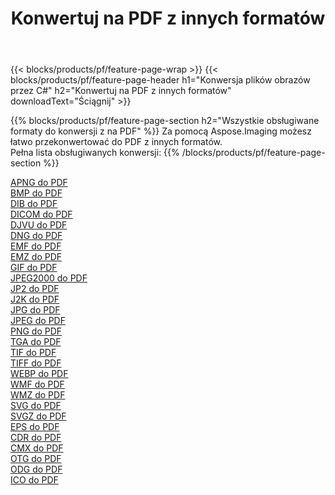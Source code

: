 ﻿---
title: Konwertuj na PDF z innych formatów 
weight: 3920
url: /pl/java/conversion/to/pdf 
lang: pl
langdirlevel: 2
locales: zh-hans,ja,it,ru,de,es,fr,nl,id,lt,pl,pt,vi,tr,ko,zh-hant,ar,hi,th,sv,cs,uk,he
description: Za pomocą Aspose.Imaging możesz łatwo przekonwertować do PDF z innych formatów
---

{{< blocks/products/pf/feature-page-wrap >}}
{{< blocks/products/pf/feature-page-header h1="Konwersja plików obrazów przez C#" h2="Konwertuj na PDF z innych formatów" downloadText="Ściągnij" >}}


{{% blocks/products/pf/feature-page-section  h2="Wszystkie obsługiwane formaty do konwersji z na PDF" %}}
Za pomocą Aspose.Imaging możesz łatwo przekonwertować do PDF z innych formatów.
<br/>
Pełna lista obsługiwanych konwersji:
{{% /blocks/products/pf/feature-page-section %}}
<div class="container-fluid productfamilypage bg-gray">
    <div class="convertypes bg-gray agp-content section">
        <div class="container">
		<div class="row other-converters">
		    <div class='col-md-2 other-converter remove-lp remove-rp'><a href="/imaging/pl/java/conversion/apng-to-pdf" >APNG do PDF</a></div>
<div class='col-md-2 other-converter remove-lp remove-rp'><a href="/imaging/pl/java/conversion/bmp-to-pdf" >BMP do PDF</a></div>
<div class='col-md-2 other-converter remove-lp remove-rp'><a href="/imaging/pl/java/conversion/dib-to-pdf" >DIB do PDF</a></div>
<div class='col-md-2 other-converter remove-lp remove-rp'><a href="/imaging/pl/java/conversion/dicom-to-pdf" >DICOM do PDF</a></div>
<div class='col-md-2 other-converter remove-lp remove-rp'><a href="/imaging/pl/java/conversion/djvu-to-pdf" >DJVU do PDF</a></div>
<div class='col-md-2 other-converter remove-lp remove-rp'><a href="/imaging/pl/java/conversion/dng-to-pdf" >DNG do PDF</a></div>
<div class='col-md-2 other-converter remove-lp remove-rp'><a href="/imaging/pl/java/conversion/emf-to-pdf" >EMF do PDF</a></div>
<div class='col-md-2 other-converter remove-lp remove-rp'><a href="/imaging/pl/java/conversion/emz-to-pdf" >EMZ do PDF</a></div>
<div class='col-md-2 other-converter remove-lp remove-rp'><a href="/imaging/pl/java/conversion/gif-to-pdf" >GIF do PDF</a></div>
<div class='col-md-2 other-converter remove-lp remove-rp'><a href="/imaging/pl/java/conversion/jpeg2000-to-pdf" >JPEG2000 do PDF</a></div>
<div class='col-md-2 other-converter remove-lp remove-rp'><a href="/imaging/pl/java/conversion/jp2-to-pdf" >JP2 do PDF</a></div>
<div class='col-md-2 other-converter remove-lp remove-rp'><a href="/imaging/pl/java/conversion/j2k-to-pdf" >J2K do PDF</a></div>
<div class='col-md-2 other-converter remove-lp remove-rp'><a href="/imaging/pl/java/conversion/jpg-to-pdf" >JPG do PDF</a></div>
<div class='col-md-2 other-converter remove-lp remove-rp'><a href="/imaging/pl/java/conversion/jpeg-to-pdf" >JPEG do PDF</a></div>
<div class='col-md-2 other-converter remove-lp remove-rp'><a href="/imaging/pl/java/conversion/png-to-pdf" >PNG do PDF</a></div>
<div class='col-md-2 other-converter remove-lp remove-rp'><a href="/imaging/pl/java/conversion/tga-to-pdf" >TGA do PDF</a></div>
<div class='col-md-2 other-converter remove-lp remove-rp'><a href="/imaging/pl/java/conversion/tif-to-pdf" >TIF do PDF</a></div>
<div class='col-md-2 other-converter remove-lp remove-rp'><a href="/imaging/pl/java/conversion/tiff-to-pdf" >TIFF do PDF</a></div>
<div class='col-md-2 other-converter remove-lp remove-rp'><a href="/imaging/pl/java/conversion/webp-to-pdf" >WEBP do PDF</a></div>
<div class='col-md-2 other-converter remove-lp remove-rp'><a href="/imaging/pl/java/conversion/wmf-to-pdf" >WMF do PDF</a></div>
<div class='col-md-2 other-converter remove-lp remove-rp'><a href="/imaging/pl/java/conversion/wmz-to-pdf" >WMZ do PDF</a></div>
<div class='col-md-2 other-converter remove-lp remove-rp'><a href="/imaging/pl/java/conversion/svg-to-pdf" >SVG do PDF</a></div>
<div class='col-md-2 other-converter remove-lp remove-rp'><a href="/imaging/pl/java/conversion/svgz-to-pdf" >SVGZ do PDF</a></div>
<div class='col-md-2 other-converter remove-lp remove-rp'><a href="/imaging/pl/java/conversion/eps-to-pdf" >EPS do PDF</a></div>
<div class='col-md-2 other-converter remove-lp remove-rp'><a href="/imaging/pl/java/conversion/cdr-to-pdf" >CDR do PDF</a></div>
<div class='col-md-2 other-converter remove-lp remove-rp'><a href="/imaging/pl/java/conversion/cmx-to-pdf" >CMX do PDF</a></div>
<div class='col-md-2 other-converter remove-lp remove-rp'><a href="/imaging/pl/java/conversion/otg-to-pdf" >OTG do PDF</a></div>
<div class='col-md-2 other-converter remove-lp remove-rp'><a href="/imaging/pl/java/conversion/odg-to-pdf" >ODG do PDF</a></div>
<div class='col-md-2 other-converter remove-lp remove-rp'><a href="/imaging/pl/java/conversion/ico-to-pdf" >ICO do PDF</a></div>
                </div>
        </div>
    </div>
</div>
<br/>

